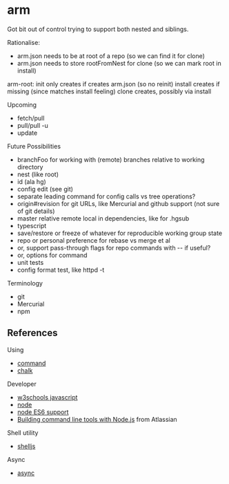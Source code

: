 # arm

Got bit out of control trying to support both nested and siblings.

Rationalise:
- arm.json needs to be at root of a repo (so we can find it for clone)
- arm.json needs to store rootFromNest for clone (so we can mark root in install)

arm-root:
init only creates if creates arm.json (so no reinit)
install creates if missing (since matches install feeling)
clone creates, possibly via install

Upcoming
* fetch/pull
* pull/pull -u
* update


Future Possibilities
* branchFoo for working with (remote) branches relative to working directory
* nest (like root)
* id (ala hg)
* config edit (see git)
* separate leading command for config calls vs tree operations?
* origin#revision for git URLs, like Mercurial and github support (not sure of git details)
* master relative remote local in dependencies, like for .hgsub
* typescript
* save/restore or freeze of whatever for reproducible working group state
* repo or personal preference for rebase vs merge et al
* or, support pass-through flags for repo commands with -- if useful?
* or, options for command
* unit tests
* config format test, like httpd -t

Terminology
* git
* Mercurial
* npm

## References

Using
* [command](https://www.npmjs.com/package/commander)
* [chalk](https://github.com/sindresorhus/chalk)

Developer
* [w3schools javascript](http://www.w3schools.com/js/default.asp)
* [node](https://nodejs.org/docs/latest/api/index.html)
* [node ES6 support](http://node.green)
* [Building command line tools with Node.js](https://developer.atlassian.com/blog/2015/11/scripting-with-node/) from Atlassian

Shell utility
* [shelljs](http://documentup.com/arturadib/shelljs#command-reference)

Async
* [async](http://caolan.github.io/async/)
